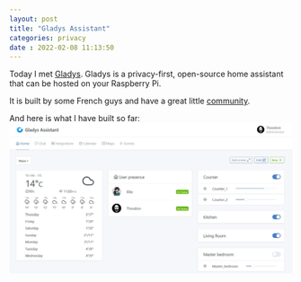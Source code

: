```yaml
---
layout: post
title: "Gladys Assistant" 
categories: privacy
date : 2022-02-08 11:13:50
---
```


Today I met [Gladys](https://gladysassistant.com/).
Gladys is a privacy-first, open-source home assistant that can be hosted on your Raspberry Pi.

It is built by some French guys and have a great little [community](https://community.gladysassistant.com/).

And here is what I have built so far:
![Gladys](/img/blog-posts/gladys.jpg )